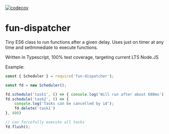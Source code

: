 [![codecov](https://codecov.io/gh/tinovyatkin/fun-dispatcher/branch/master/graph/badge.svg)](https://codecov.io/gh/tinovyatkin/fun-dispatcher)

# fun-dispatcher

Tiny ES6 class to run functions after a given delay. Uses just on timer at any time and setImmediate to execute functions.

Written in Typescript, 100% test coverage, targeting current LTS Node.JS

Example:

```js
const { Scheduler } = require('fun-dispatcher');

const fd = new Scheduler();

fd.schedule('task1', () => { console.log('Will run after about 600ms') }, 600);
fd.schedule('task2', () => {
    console.log('Tasks can be cancelled by id');
    fd.delete('task1')
}, 400)

// can forcefully execute all tasks
fd.flush();

```
